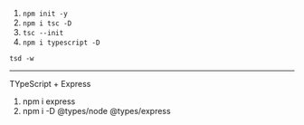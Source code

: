 1. `npm init -y`
2. `npm i tsc -D`
3. `tsc --init`
4. `npm i typescript -D`

`tsd -w`

<hr />

TYpeScript + Express

1. npm i express
2. npm i -D @types/node @types/express